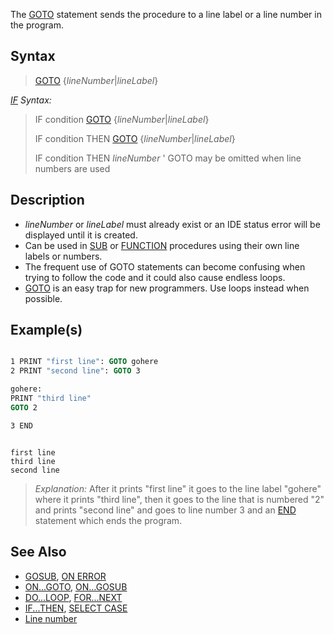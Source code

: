 The [GOTO](GOTO) statement sends the procedure to a line label or a line number in the program.

## Syntax
 
> [GOTO](GOTO) {*lineNumber*|*lineLabel*}

*[IF](IF) Syntax:*

> IF condition [GOTO](GOTO) {*lineNumber*|*lineLabel*}
>
> IF condition THEN [GOTO](GOTO) {*lineNumber*|*lineLabel*}
>
> IF condition THEN *lineNumber* ' GOTO may be omitted when line numbers are used

## Description

* *lineNumber* or *lineLabel* must already exist or an IDE status error will be displayed until it is created.
* Can be used in [SUB](SUB) or [FUNCTION](FUNCTION) procedures using their own line labels or numbers.
* The frequent use of GOTO statements can become confusing when trying to follow the code and it could also cause endless loops.
* [GOTO](GOTO) is an easy trap for new programmers. Use loops instead when possible.

## Example(s)

```vb

1 PRINT "first line": GOTO gohere
2 PRINT "second line": GOTO 3

gohere:
PRINT "third line"
GOTO 2

3 END 

```

```text

first line
third line
second line

```

> *Explanation:* After it prints "first line" it goes to the line label "gohere" where it prints "third line", then it goes to the line that is numbered "2" and prints "second line" and goes to line number 3 and an [END](END) statement which ends the program.

## See Also

* [GOSUB](GOSUB), [ON ERROR](ON-ERROR)
* [ON...GOTO](ON...GOTO), [ON...GOSUB](ON...GOSUB)
* [DO...LOOP](DO...LOOP), [FOR...NEXT](FOR...NEXT)
* [IF...THEN](IF...THEN), [SELECT CASE](SELECT-CASE) 
* [Line number](Line-number)
